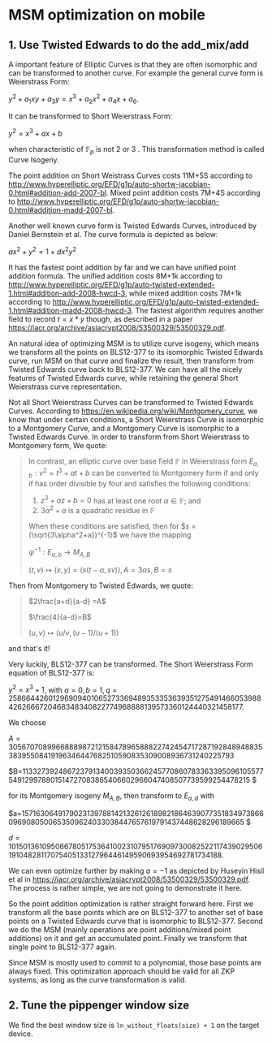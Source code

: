 # MSM optimization on mobile    

## 1. Use Twisted Edwards to do the add_mix/add

A important feature of Elliptic Curves is that they are often isomorphic and can be transformed to another curve. For example the general curve form is Weierstrass Form: 

$y^2 + a_1xy + a_3y = x^3 + a_2x^2 + a_4x+a_6$. 

It can be transformed to Short Weierstrass Form:

$y^2=x^3+ax+b$ 

when characteristic of $\mathbb{F}_p$​ is not 2 or 3 . This transformation method is called Curve Isogeny.

The point addition on Short Weistrass Curves costs 11M+5S according to http://www.hyperelliptic.org/EFD/g1p/auto-shortw-jacobian-0.html#addition-add-2007-bl. Mixed point addition costs 7M+4S according to http://www.hyperelliptic.org/EFD/g1p/auto-shortw-jacobian-0.html#addition-madd-2007-bl.

Another well known curve form is Twisted Edwards Curves, introduced by Daniel Bernstein et al. The curve formula is depicted as below:

$ax^2+y^2=1+dx^2y^2$

It has the fastest point addition by far and we can have unified point addition formula. The unified addition costs 8M+1k according to http://www.hyperelliptic.org/EFD/g1p/auto-twisted-extended-1.html#addition-add-2008-hwcd-3, while mixed addition costs 7M+1k according to http://www.hyperelliptic.org/EFD/g1p/auto-twisted-extended-1.html#addition-madd-2008-hwcd-3. The fastest algorithm requires another field to record $t = x*y$ though, as described in a paper https://iacr.org/archive/asiacrypt2008/53500329/53500329.pdf.

An natural idea of optimizing MSM is to utilize curve isogeny, which means we transform all the points on BLS12-377 to its isomorphic Twisted Edwards curve, run MSM on that curve and finalize the result, then transform from Twisted Edwards curve back to BLS12-377. We can have all the nicely features of Twisted Edwards curve, while retaining the general Short Weierstrass curve representation.

Not all Short Weierstrass Curves can be transformed to Twisted Edwards Curves. According to https://en.wikipedia.org/wiki/Montgomery_curve, we know that under certain conditions, a Short Weierstrass Curve is isomorphic to a Montgomery Curve, and a Montgomery Curve is isomorphic to a Twisted Edwards Curve. In order to transform from Short Weierstrass to Montgomery form, We quote:

> In contrast, an elliptic curve over base field $\mathbb{F}$ in Weierstrass form $E_{a,b}: v^2 = t^3+at+b$ can be converted to Montgomery form if and only if has order divisible by four and satisfies the following conditions:
>
> 1. $z^3 +az+b=0$ has at least one root $\alpha \in \mathbb{F}$; and
> 2. $3\alpha^2+a$ is a quadratic residue in $\mathbb{F}$
>
> When these conditions are satisfied, then for $s = (\sqrt{3\alpha^2+a})^{-1}$ we have the mapping
>
> $\psi^{-1}: E_{a,b} \rightarrow M_{A, B}$
>
> $(t, v) \mapsto (x, y)=(s(t-\alpha, sv)), A = 3\alpha s, B=s$

Then from Montgomery to Twisted Edwards, we quote:

> $2\frac{a+d}{a-d} =A$
>
> $\frac{4}{a-d}=B$ 
>
> $(u, v) \mapsto (u/v, (u-1)/(u+1))$

and that's it!

Very luckily, BLS12-377 can be transformed. The Short Weierstrass Form equation of BLS12-377 is: 

$y^2 = x^3 +1$, with $a = 0, b=1, q = 258664426012969094010652733694893533536393512754914660539884262666720468348340822774968888139573360124440321458177$. 

We choose

$A=30567070899668889872121584789658882274245471728719284894883538395508419196346447682510590835309008936731240225793$

$B=113327392486723791340039350366245770860783363395096105577549129978801514727083865406602966047408507739599254478215 $

for its Montgomery isogeny $M_{A, B}$, then transform to $E_{a, d}$ with

$a=157163064917902313978814213261261898218646390773518349738660969080500653509624033038447657619791437448628296189665 $

$d=101501361095066780517536410023107951769097300825221174390295061910482811707540513312796446149590693954692781734188$.

We can even optimize further by making $a=-1$ as depicted by Huseyin Hisil et al in https://iacr.org/archive/asiacrypt2008/53500329/53500329.pdf. The process is rather simple, we are not going to demonstrate it here.

So the point addition optimization is rather straight forward here. First we transform all the base points which are on BLS12-377 to another set of base points on a Twisted Edwards curve that is isomorphic to BLS12-377. Second we do the MSM (mainly operations are point additions/mixed point additions) on it and get an accumulated point. Finally we transform that single point to BLS12-377 again.

Since MSM is mostly used to commit to a polynomial, those base points are always fixed. This optimization approach should be valid for all ZKP systems, as long as the curve transformation is valid.

## 2. Tune the pippenger window size

We find the best window size is `ln_without_floats(size) + 1` on the target device.
